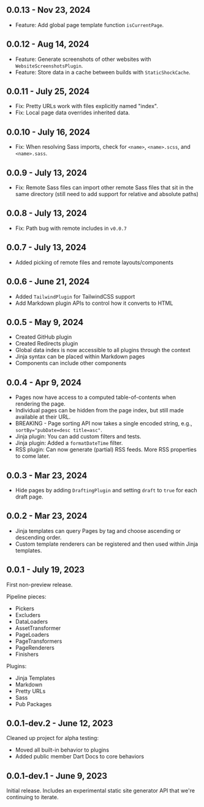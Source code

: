 ## 0.0.13 - Nov 23, 2024
 * Feature: Add global page template function `isCurrentPage`.

## 0.0.12 - Aug 14, 2024
 * Feature: Generate screenshots of other websites with `WebsiteScreenshotsPlugin`.
 * Feature: Store data in a cache between builds with `StaticShockCache`.

## 0.0.11 - July 25, 2024
 * Fix: Pretty URLs work with files explicitly named "index".
 * Fix: Local page data overrides inherited data.

## 0.0.10 - July 16, 2024
 * Fix: When resolving Sass imports, check for `<name>`, `<name>.scss`, and `<name>.sass`.

## 0.0.9 - July 13, 2024
 * Fix: Remote Sass files can import other remote Sass files that sit in the same directory 
   (still need to add support for relative and absolute paths)

## 0.0.8 - July 13, 2024
 * Fix: Path bug with remote includes in `v0.0.7`

## 0.0.7 - July 13, 2024
 * Added picking of remote files and remote layouts/components

## 0.0.6 - June 21, 2024
 * Added `TailwindPlugin` for TailwindCSS support
 * Add Markdown plugin APIs to control how it converts to HTML

## 0.0.5 - May 9, 2024
 * Created GitHub plugin
 * Created Redirects plugin
 * Global data index is now accessible to all plugins through the context
 * Jinja syntax can be placed within Markdown pages
 * Components can include other components

## 0.0.4 - Apr 9, 2024
 * Pages now have access to a computed table-of-contents when rendering the page.
 * Individual pages can be hidden from the page index, but still made available at their URL.
 * BREAKING - Page sorting API now takes a single encoded string, e.g., `sortBy="pubDate=desc title=asc"`.
 * Jinja plugin: You can add custom filters and tests.
 * Jinja plugin: Added a `formatDateTime` filter.
 * RSS plugin: Can now generate (partial) RSS feeds. More RSS properties to come later.

## 0.0.3 - Mar 23, 2024
 * Hide pages by adding `DraftingPlugin` and setting `draft` to `true` for each draft page.

## 0.0.2 - Mar 23, 2024
 * Jinja templates can query Pages by tag and choose ascending or descending order.
 * Custom template renderers can be registered and then used within Jinja templates.

## 0.0.1 - July 19, 2023
First non-preview release.

Pipeline pieces:
 * Pickers
 * Excluders
 * DataLoaders
 * AssetTransformer
 * PageLoaders
 * PageTransformers
 * PageRenderers
 * Finishers

Plugins:
 * Jinja Templates
 * Markdown
 * Pretty URLs
 * Sass
 * Pub Packages

## 0.0.1-dev.2 - June 12, 2023
Cleaned up project for alpha testing:

 * Moved all built-in behavior to plugins
 * Added public member Dart Docs to core behaviors

## 0.0.1-dev.1 - June 9, 2023
Initial release. Includes an experimental static site generator API that we're continuing to iterate.
